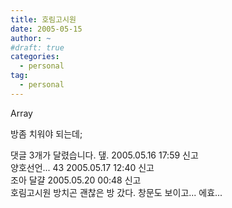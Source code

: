 ```yaml
---
title: 호림고시원
date: 2005-05-15
author: ~
#draft: true
categories:
  - personal
tag:
  - personal
---
```




Array

방좀 치워야 되는데;


 댓글  3개가 달렸습니다.
 &#45850;. 2005.05.16 17:59 신고   
양호선언...
 43 2005.05.17 12:40 신고   
조아
 달걀 2005.05.20 00:48 신고   
호림고시원 방치곤 괜찮은 방 갔다. 창문도 보이고... 에효...




